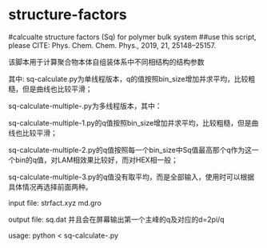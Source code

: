 # structure-factors
#calcualte structure factors (Sq) for polymer bulk system
##use this script, please CITE: Phys. Chem. Chem. Phys., 2019, 21, 25148–25157. 

该脚本用于计算聚合物本体自组装体系中不同相结构的结构参数

其中:
sq-calculate.py为单线程版本，q的值按照bin_size增加并求平均，比较粗糙，但是曲线也比较平滑；

sq-calculate-multiple-.py为多线程版本，其中：

sq-calculate-multiple-1.py的q值按照bin_size增加并求平均，比较粗糙，但是曲线也比较平滑；

sq-calculate-multiple-2.py的q值按照每一个bin_size中Sq值最高那个q作为这一个bin的q值，对LAM相效果比较好，而对HEX相一般；

sq-calculate-multiple-3.py的q值没有取平均，而是全部输入，使用时可以根据具体情况再选择前面两种。

input file:
    strfact.xyz
    md.gro
    
output file:
    sq.dat
    并且会在屏幕输出第一个主峰的q及对应的d=2pi/q
    
usage:
    python < sq-calculate-.py
    
